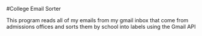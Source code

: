 #College Email Sorter

This program reads all of my emails from my gmail inbox 
that come from admissions offices and sorts them by school 
into labels using the Gmail API